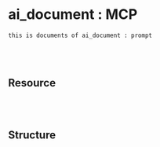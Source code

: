 <!--------------------------------------------------------------------------------- Description -->
# ai_document : MCP
    this is documents of ai_document : prompt



<!--------------------------------------------------------------------------------- Resource -->
<br><br>

## Resource



<!--------------------------------------------------------------------------------- Structure -->
<br><br>

## Structure
